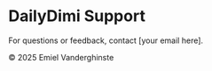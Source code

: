 # DailyDimi Support
For questions or feedback, contact [your email here].

© 2025 Emiel Vanderghinste
